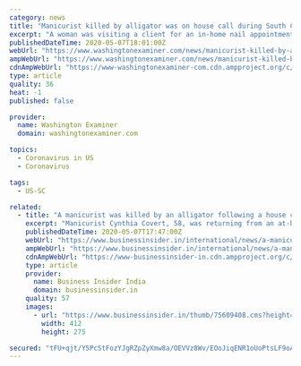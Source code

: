 ```yaml
---
category: news
title: "Manicurist killed by alligator was on house call during South Carolina lockdown"
excerpt: "A woman was visiting a client for an in-home nail appointment in South Carolina when authorities say she was killed in an alligator attack."
publishedDateTime: 2020-05-07T18:01:00Z
webUrl: "https://www.washingtonexaminer.com/news/manicurist-killed-by-alligator-was-on-house-call-during-south-carolina-lockdown"
ampWebUrl: "https://www.washingtonexaminer.com/news/manicurist-killed-by-alligator-was-on-house-call-during-south-carolina-lockdown?_amp=true"
cdnAmpWebUrl: "https://www-washingtonexaminer-com.cdn.ampproject.org/c/s/www.washingtonexaminer.com/news/manicurist-killed-by-alligator-was-on-house-call-during-south-carolina-lockdown?_amp=true"
type: article
quality: 36
heat: -1
published: false

provider:
  name: Washington Examiner
  domain: washingtonexaminer.com

topics:
  - Coronavirus in US
  - Coronavirus

tags:
  - US-SC

related:
  - title: "A manicurist was killed by an alligator following a house call during South Carolina's coronavirus lockdown"
    excerpt: "Manicurist Cynthia Covert, 58, was returning from an at-home nail appointment in South Carolina when she was killed by an alligator. The client told authorities that after leaving"
    publishedDateTime: 2020-05-07T17:47:00Z
    webUrl: "https://www.businessinsider.in/international/news/a-manicurist-was-killed-by-an-alligator-following-a-house-call-during-south-carolinas-coronavirus-lockdown/articleshow/75609528.cms"
    ampWebUrl: "https://www.businessinsider.in/international/news/a-manicurist-was-killed-by-an-alligator-following-a-house-call-during-south-carolinas-coronavirus-lockdown/amp_articleshow/75609528.cms"
    cdnAmpWebUrl: "https://www-businessinsider-in.cdn.ampproject.org/c/s/www.businessinsider.in/international/news/a-manicurist-was-killed-by-an-alligator-following-a-house-call-during-south-carolinas-coronavirus-lockdown/amp_articleshow/75609528.cms"
    type: article
    provider:
      name: Business Insider India
      domain: businessinsider.in
    quality: 57
    images:
      - url: "https://www.businessinsider.in/thumb/75609408.cms?height=275&width=412"
        width: 412
        height: 275

secured: "tFU+qjt/Y5PcStFozYJgRZpZyXmw8a/OEVVz8Wv/EOoJiqENR1oUoPtsLF9oAIgXvQe6fz1jltw0JYw//4oWx93Ic/SQ+/4IW++OXiHXnt7E3ZpWZPxqbu5DIOL7Ew4OQOkTR+Adg+h3XOjDSsFpPDaSruC4S/4IgSBNf3cRc6pYaInD5Bt/0x51dpdP9uwh5ovL1GNGTAL9a+LX+/rFLsB87EETQMRkLjCZSacNPWBKgjQxkYtGWW6Zama1iV5tY+72WYF9BcdoZXi/UodGWzA0j24TLukWyewNJipmxSkpb5fTTXPLQUj+XZa87L0h6NUGu6trMfd0BH1dCPiyRx3egaI/dVRlxVl+iVvgnywSGvjGzyHkM5tVFfQWVedHdC5ApWormZTHC6u5o7jvzCCWPRtN1G9ZXHWE1g5A51C3J4HLa7yFWMacNg9srzzIAU6Q6gE5BoiTFRuG1jqEiOKbSOLlPB+4iE16IJCiqI4=;s/P7lb+/v/qCzyuywYH6gA=="
---
```


